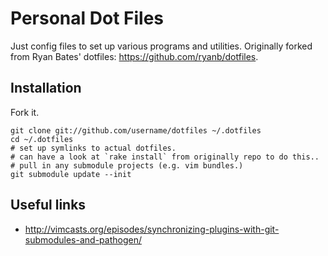 # Personal Dot Files

Just config files to set up various programs and utilities.
Originally forked from Ryan Bates' dotfiles: https://github.com/ryanb/dotfiles.

## Installation

Fork it.

    git clone git://github.com/username/dotfiles ~/.dotfiles
    cd ~/.dotfiles
    # set up symlinks to actual dotfiles.
    # can have a look at `rake install` from originally repo to do this..
    # pull in any submodule projects (e.g. vim bundles.)
    git submodule update --init 

## Useful links 
* http://vimcasts.org/episodes/synchronizing-plugins-with-git-submodules-and-pathogen/

